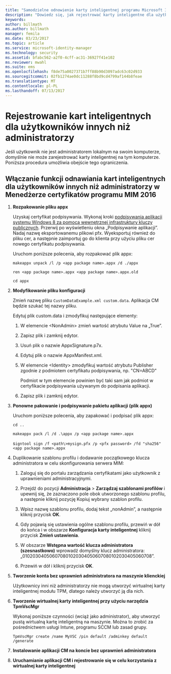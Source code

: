 ```yaml
---
title: "Samodzielne odnowienie karty inteligentnej programu Microsoft Identity Manager bez uprawnień administratora | Dokumentacja firmy Microsoft"
description: "Dowiedz się, jak rejestrować karty inteligentne dla użytkowników bez dostępu administratora do ich maszyn, tak aby mogli korzystać z Menedżera certyfikatów."
keywords: 
author: billmath
ms.author: billmath
manager: femila
ms.date: 03/23/2017
ms.topic: article
ms.service: microsoft-identity-manager
ms.technology: security
ms.assetid: bfabc562-a2f0-4cff-ac31-36927f41e102
ms.reviewer: mwahl
ms.suite: ems
ms.openlocfilehash: f8de75a0027371b7ff88b90d3097adc63c02d933
ms.sourcegitcommit: 02fb1274ae0dc11288f8bd9cd4799af144b8feae
ms.translationtype: MT
ms.contentlocale: pl-PL
ms.lasthandoff: 07/13/2017
---
```

# Rejestrowanie kart inteligentnych dla użytkowników innych niż administratorzy
<a id="enroll-smart-cards-for-non-administrators" class="xliff"></a>
Jeśli użytkownik nie jest administratorem lokalnym na swoim komputerze, domyślnie nie może zarejestrować karty inteligentnej na tym komputerze. Poniższa procedura umożliwia obejście tego ograniczenia.

## Włączanie funkcji odnawiania kart inteligentnych dla użytkowników innych niż administratorzy w Menedżerze certyfikatów programu MIM 2016
<a id="enabling-smart-card-renewal-for-non-admins-in-mim-2016-certificate-manager" class="xliff"></a>

1.  **Rozpakowanie pliku appx**

    Uzyskaj certyfikat podpisywania. Wykonaj kroki [podpisywania aplikacji systemu Windows 8 za pomocą wewnętrznej infrastruktury kluczy publicznych](http://blogs.technet.com/b/deploymentguys/archive/2013/06/14/signing-windows-8-applications-using-an-internal-pki.aspx). Przerwij po wyświetleniu okna „Podpisywanie aplikacji”. Nadaj nazwę eksportowanemu plikowi pfx. Wyeksportuj również do pliku cer, a następnie zaimportuj go do klienta przy użyciu pliku cer nowego certyfikatu podpisywania.

    Uruchom poniższe polecenia, aby rozpakować plik appx:

    `makeappx unpack /l /p <app package name>.appx /d ./appx`

    `ren <app package name>.appx <app package name>.appx.old`

    `cd appx`

2.  **Modyfikowanie pliku konfiguracji**

    Zmień nazwę pliku `CustomDataExample.xml custom.data`. Aplikacja CM będzie szukać tej nazwy pliku.

    Edytuj plik custom.data i zmodyfikuj następujące elementy:

    1.  W elemencie &lt;NonAdmin&gt; zmień wartość atrybutu Value na „True”.

    2.  Zapisz plik i zamknij edytor.

    3.  Usuń plik o nazwie AppxSignature.p7x.

    4.  Edytuj plik o nazwie AppxManifest.xml.

    5.  W elemencie &lt;Identity&gt; zmodyfikuj wartość atrybutu Publisher zgodnie z podmiotem certyfikatu podpisywania, np. "CN=ABCD"

        Podmiot w tym elemencie powinien być taki sam jak podmiot w certyfikacie podpisywania używanym do podpisania aplikacji.

    6.  Zapisz plik i zamknij edytor.

3.  **Ponowne pakowanie i podpisywanie pakietu aplikacji (plik appx)**

    Uruchom poniższe polecenia, aby zapakować i podpisać plik appx:

    `cd ..`

    `makeappx pack /l /d .\appx /p <app package name>.appx`

    s`igntool sign /f <path\>mysign.pfx /p <pfx password> /fd "sha256" <app package name>.appx`

4.  Duplikowanie szablonu profilu i dodawanie początkowego klucza administratora w celu skonfigurowania serwera MIM:

    1.  Zaloguj się do portalu zarządzania certyfikatami jako użytkownik z uprawnieniami administracyjnymi.

    2.  Przejdź do pozycji **Administracja** &gt; **Zarządzaj szablonami profilów** i upewnij się, że zaznaczono pole obok utworzonego szablonu profilu, a następnie kliknij pozycję Kopiuj wybrany szablon profilu.

    3.  Wpisz nazwę szablonu profilu, dodaj tekst „nonAdmin”, a następnie kliknij przycisk **OK**.

    4.  Gdy pojawią się ustawienia ogólne szablonu profilu, przewiń w dół do końca i w obszarze **Konfiguracja karty inteligentnej** kliknij przycisk **Zmień ustawienia**.

    5.  W obszarze **Wstępna wartość klucza administratora (szesnastkowo)** wprowadź domyślny klucz administratora: „010203040506070801020304050607080102030405060708”.

    6.  Przewiń w dół i kliknij przycisk **OK**.

5.  **Tworzenie konta bez uprawnień administratora na maszynie klienckiej**

    Użytkownicy inni niż administratorzy nie mogą utworzyć wirtualnej karty inteligentnej modułu TPM, dlatego należy utworzyć ją dla nich.

6.  **Tworzenie wirtualnej karty inteligentnej przy użyciu narzędzia TpmVscMgr**

    Wykonaj poniższe czynności (wciąż jako administrator), aby utworzyć pustą wirtualną kartę inteligentną na maszynie. Można to zrobić za pośrednictwem usługi Intune, programu SCCM lub zasad grupy.

    `TpmVscMgr create /name MyVSC /pin default /adminkey default /generate`

7.  **Instalowanie aplikacji CM na koncie bez uprawnień administratora**

8.  **Uruchamianie aplikacji CM i rejestrowanie się w celu korzystania z wirtualnej karty inteligentnej**
